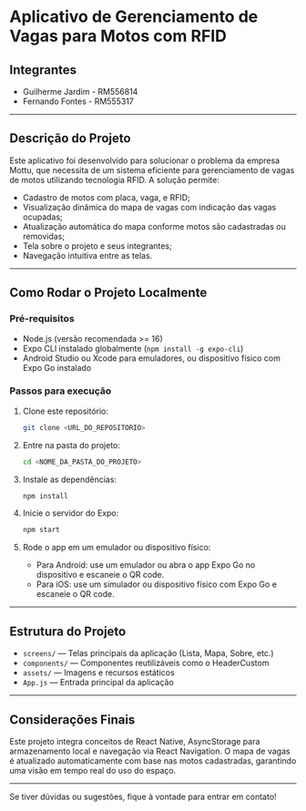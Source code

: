 
# Aplicativo de Gerenciamento de Vagas para Motos com RFID

## Integrantes

- Guilherme Jardim - RM556814  
- Fernando Fontes - RM555317  

---

## Descrição do Projeto

Este aplicativo foi desenvolvido para solucionar o problema da empresa Mottu, que necessita de um sistema eficiente para gerenciamento de vagas de motos utilizando tecnologia RFID. A solução permite:

- Cadastro de motos com placa, vaga, e RFID;
- Visualização dinâmica do mapa de vagas com indicação das vagas ocupadas;
- Atualização automática do mapa conforme motos são cadastradas ou removidas;
- Tela sobre o projeto e seus integrantes;
- Navegação intuitiva entre as telas.

---

## Como Rodar o Projeto Localmente

### Pré-requisitos

- Node.js (versão recomendada >= 16)
- Expo CLI instalado globalmente (`npm install -g expo-cli`)
- Android Studio ou Xcode para emuladores, ou dispositivo físico com Expo Go instalado

### Passos para execução

1. Clone este repositório:
   ```bash
   git clone <URL_DO_REPOSITORIO>
   ```

2. Entre na pasta do projeto:
   ```bash
   cd <NOME_DA_PASTA_DO_PROJETO>
   ```

3. Instale as dependências:
   ```bash
   npm install
   ```

4. Inicie o servidor do Expo:
   ```bash
   npm start
   ```

5. Rode o app em um emulador ou dispositivo físico:
   - Para Android: use um emulador ou abra o app Expo Go no dispositivo e escaneie o QR code.
   - Para iOS: use um simulador ou dispositivo físico com Expo Go e escaneie o QR code.

---

## Estrutura do Projeto

- `screens/` — Telas principais da aplicação (Lista, Mapa, Sobre, etc.)
- `components/` — Componentes reutilizáveis como o HeaderCustom
- `assets/` — Imagens e recursos estáticos
- `App.js` — Entrada principal da aplicação

---

## Considerações Finais

Este projeto integra conceitos de React Native, AsyncStorage para armazenamento local e navegação via React Navigation. O mapa de vagas é atualizado automaticamente com base nas motos cadastradas, garantindo uma visão em tempo real do uso do espaço.

---

Se tiver dúvidas ou sugestões, fique à vontade para entrar em contato!
